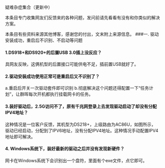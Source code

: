 疑难杂症集合（更新中）

本条目专门收集网友们反馈来的各种问题，发问前请先看看有没有和你类似的解决方案。

本条目有些资料来源其他博客，感谢您的付出，文末附上来源信息。
###一. 驱动安装成功，重启后不识别、不启动等问题

#### 1.DS918+和DS920+的后置USB 3.0插上没反应？

具网友反映，这俩机型的后置接口可能供电不足，插前置USB就好了。

#### 2.驱动安装成功使用正常可是重启后又不识别了？
a.重启后开关一次驱动套件即可识别
b.彻底解决这个问题还得配置一下“任务计划”，让群晖每次开机都执行挂载网卡的任务。

#### 3.装好驱动后，2.5G访问不了，原有千兆网登录上去发现驱动启动了却没有分配IPV4地址？
这种情况是一位客户反馈，其机型为DS218+，上级路由为AC86U，如图所示，驱动已经启动，分配到了IPV6地址，没有分配IPV4地址。这种情况手动配置IPV4地址即可解决。

#### 4. Windows系统下，装好最新的驱动之后并没有发现新硬件？

网卡在Windows系统下会识别出一个盘符，里面有个exe文件，点它即可。
